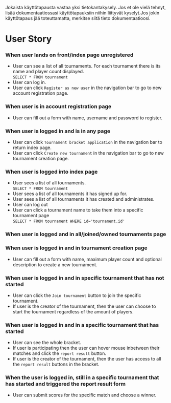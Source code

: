 Jokaista käyttötapausta vastaa yksi tietokantakysely. Jos et ole vielä tehnyt, lisää dokumentaatiossasi käyttötapauksiin niihin liittyvät kyselyt.Jos jokin käyttötapaus jää toteuttamatta, merkitse siitä tieto dokumentaatioosi.

# User Story

### When user lands on front/index page unregistered

- User can see a list of all tournaments. For each tournament there is its name and player count displayed. <br/>
  `SELECT * FROM tournament`
- User can log in.
- User can click `Register as new user` in the navigation bar to go to new account registration page.

### When user is in account registration page

- User can fill out a form with name, username and password to register.

### When user is logged in and is in any page

- User can click `Tournament bracket application` in the navigation bar to return index page.
- User can click `Create new tournament` in the navigation bar to go to new tournament creation page.

### When user is logged into index page

- User sees a list of all tournaments. <br/>
  `SELECT * FROM tournament`
- User sees a list of all tournaments it has signed up for. <br/>
- User sees a list of all tournaments it has created and administrates. <br/>
- User can log out
- User can click a tournament name to take them into a specific tournament page <br/>
  `SELECT * FROM tournament WHERE id='tournament.id'`

### When user is logged and in all/joined/owned tournaments page

### When user is logged in and in tournament creation page

- User can fill out a form with name, maximum player count and optional description to create a new tournament.

### When user is logged in and in specific tournament that has not started

- User can click the `Join tournament` button to join the specific tournament.
- If user is the creator of the tournament, then the user can choose to start the tournament regardless of the amount of players.

### When user is logged in and in a specific tournament that has started

- User can see the whole bracket.
- If user is participating then the user can hover mouse inbetween their matches and click the `report result` button.
- If user is the creator of the tournament, then the user has access to all the `report result` buttons in the bracket.

### When the user is logged in, still in a specific tournament that has started and triggered the report result form

- User can submit scores for the specific match and choose a winner.

